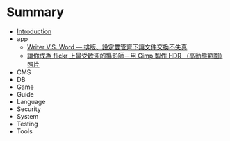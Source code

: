 # Summary

* [Introduction](README.md)
* app
   * [Writer V.S. Word — 排版、設定雙管齊下讓文件交換不失真](App/Apps-200807-Writer.md)
   * [讓你成為 flickr 上最受歡迎的攝影師－用 Gimp 製作 HDR （高動態範圍）照片](App/Apps-200809-Gimp.md)
* CMS
* DB
* Game
* Guide
* Language
* Security
* System
* Testing
* Tools

